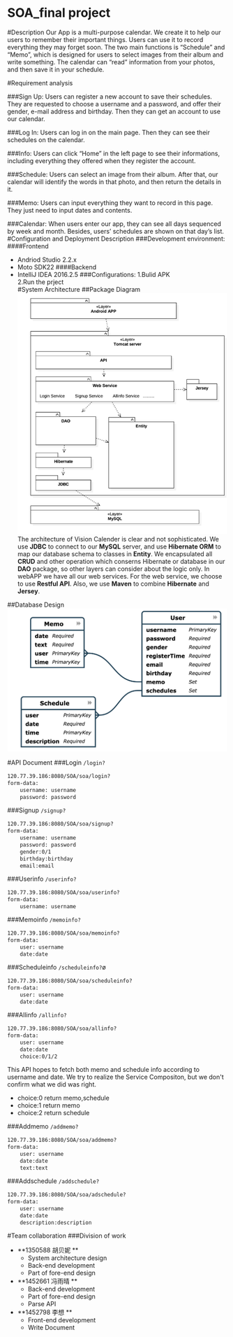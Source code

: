 # SOA_final project
#Description
Our App is a multi-purpose calendar. We create it to help our users to remember their important things. Users can use it to record everything they may forget soon. The two main functions is “Schedule” and “Memo”, which is designed for users to select images from their album and write something. The calendar can “read” information from your photos, and then save it in your schedule.

#Requirement analysis

###Sign Up: 
Users can register a new account to save their schedules. They are requested to choose a username and a password, and offer their gender, e-mail address and birthday. Then they can get an account to use our calendar.

###Log In: 
Users can log in on the main page. Then they can see their schedules on the calendar.

###Info: 
Users can click “Home” in the left page to see their informations, including everything they offered when they register the account.

###Schedule: 
Users can select an image from their album. After that, our calendar will identify the words in that photo, and then return the details in it.

###Memo: 
Users can input everything they want to record in this page. They just need to input dates and contents.

###Calendar: 
When users enter our app, they can see all days sequenced by week and month. Besides, users’ schedules are shown on that day’s list.
#Configuration and Deployment Description
###Development environment:
####Frontend
* Andriod Studio 2.2.x
* Moto SDK22
####Backend
* IntelliJ IDEA 2016.2.5
###Configurations:
1.Bulid APK<br>
2.Run the prject<br>
#System Architecture
##Package Diagram
![](Architecture.jpg)
The architecture of Vision Calender is clear and not sophisticated.
We use **JDBC** to connect to our **MySQL** server, and use **Hibernate ORM** to map our database schema to classes in **Entity**.
We encapsulated all **CRUD** and other operation which conserns Hibernate or database in our **DAO** package, so other layers can consider about the logic only.
In webAPP we have all our web services. For the web service, we choose to use **Restful API**. Also, we use **Maven** to combine **Hibernate** and **Jersey**.

##Database Design
![](ER.jpg)

#API Document
###Login `/login?`
<pre><code>120.77.39.186:8080/SOA/soa/login?
form-data:
    username: username
    password: password</code></pre>

###Signup `/signup?`
<pre><code>120.77.39.186:8080/SOA/soa/signup?
form-data:
    username: username
    password: password
    gender:0/1
    birthday:birthday
    email:email</code></pre>

###Userinfo `/userinfo?`
<pre><code>120.77.39.186:8080/SOA/soa/userinfo?
form-data:
    username: username</code></pre>

###Memoinfo `/memoinfo?`
<pre><code>120.77.39.186:8080/SOA/soa/memoinfo?
form-data:
    user: username
    date:date</code></pre>

###Scheduleinfo `/scheduleinfo?`ø
<pre><code>120.77.39.186:8080/SOA/soa/scheduleinfo?
form-data:
    user: username
    date:date</code></pre>

###Allinfo `/allinfo?`
<pre><code>120.77.39.186:8080/SOA/soa/allinfo?
form-data:
    user: username
    date:date
    choice:0/1/2</code></pre>
This API hopes to fetch both memo and schedule info according to username and date. We try to realize the Service Compositon, but we don't confirm what we did was right.

* choice:0 return memo,schedule
* choice:1 return memo
* choice:2 return schedule

###Addmemo `/addmemo?`
<pre><code>120.77.39.186:8080/SOA/soa/addmemo?
form-data:
    user: username
    date:date
    text:text</code></pre>

###Addschedule `/addschedule?`
<pre><code>120.77.39.186:8080/SOA/soa/adschedule?
form-data:
    user: username
    date:date
    description:description</code></pre>

#Team collaboration
###Division of work
- **1350588 胡贝妮 **  
    - System architecture design  
    - Back-end development  
    - Part of fore-end design
- **1452661 冯雨晴 ** 
    - Back-end development  
    - Part of fore-end design
    - Parse API
- **1452798 李想 ** 
    - Front-end development 
    - Write Document
